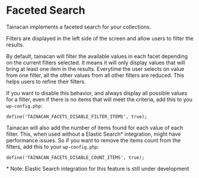 # Faceted Search 

Tainacan implements a faceted search for your collections.

Filters are displayed in the left side of the screen and allow users to filter the results.

By default, tainacan will filter the available values in each facet depending on the current filters selected. It means it will only display values that will bring at least one item in the results. Everytime the user selects on value from one filter, all the other values from all other filters are reduced. This helps users to refine their filters.

If you want to disable this behavior, and always display all possible values for a filter, even if there is no items that will meet the criteria, add this to you `wp-config.php`:

```
define('TAINACAN_FACETS_DISABLE_FILTER_ITEMS', true);
```

Tainacan will also add the number of items found for each value of each filter. This, when used without a Elastic Search* integration, might have performance issues. So if you want to remove the items count from the filters, add this to your `wp-config.php`:

```
define('TAINACAN_FACETS_DISABLE_COUNT_ITEMS', true);
```

\* Note: Elastic Search integration for this feature is still under development